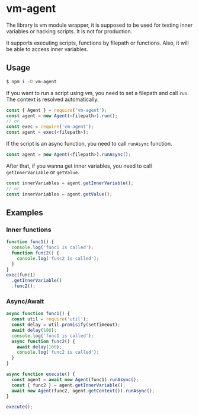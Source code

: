 # vm-agent

The library is vm module wrapper, it is supposed to be used for testing inner variables or hacking scripts. It is not for production.

It supports executing scripts, functions by filepath or functions.
Also, it will be able to access inner variables.

## Usage

```sh
$ npm i -D vm-agent
```

If you want to run a script using vm, you need to set a filepath and call `run`. The context is resolved automatically.

```js
const { Agent } = require('vm-agent');
const agent = new Agent(<filepath>).run();
// or
const exec = require('vm-agent');
const agent = exec(<filepath>);
```

If the script is an async function, you need to call `runAsync` function.

```js
const agent = new Agent(<filepath>).runAsync();
```

After that, if you wanna get inner variables, you need to call `getInnerVariable` or `getValue`.

```js
const innerVariables = agent.getInnerVariable();
// or
const innerVariables = agent.getValue();
```

## Examples

### Inner functions

```js
function func1() {
  console.log('func1 is called');
  function func2() {
    console.log('func2 is called');
  }
}
exec(func1)
  .getInnerVariable()
  .func2();
```

### Async/Await

```js
async function func1() {
  const util = require('util');
  const delay = util.promisify(setTimeout);
  await delay(100);
  console.log('func1 is called');
  async function func2() {
    await delay(100);
    console.log('func2 is called');
  }
}

async function execute() {
  const agent = await new Agent(func1).runAsync();
  const { func2 } = agent.getInnerVariable();
  await new Agent(func2, agent.getContext()).runAsync();
}

execute();
```
